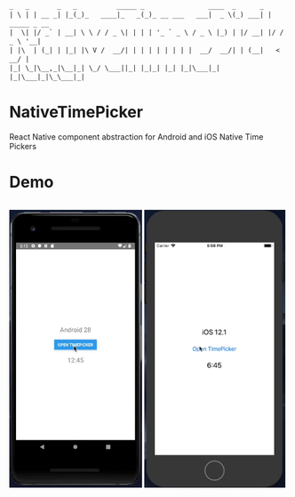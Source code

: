          
    _   _       _   _          _____ _                ____  _      _             
    | \ | | __ _| |_(_)_   ____|_   _(_)_ __ ___   ___|  _ \(_) ___| | _____ _ __ 
    |  \| |/ _` | __| \ \ / / _ \| | | | '_ ` _ \ / _ \ |_) | |/ __| |/ / _ \ '__|
    | |\  | (_| | |_| |\ V /  __/| | | | | | | | |  __/  __/| | (__|   <  __/ |   
    |_| \_|\__,_|\__|_| \_/ \___||_| |_|_| |_| |_|\___|_|   |_|\___|_|\_\___|_|   
                                                                                
# NativeTimePicker
<p>React Native component abstraction for Android and iOS Native Time Pickers</p>

# Demo


<p style="float: left;">
         <img src="./demo/android.gif" alt="Android Demo" height="500px" /> 
         <img src="./demo/ios.gif" alt="iOS Demo" height="500px" /> 
</p>
